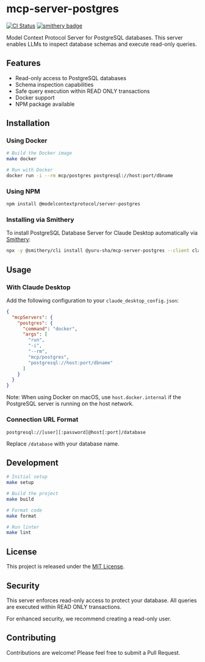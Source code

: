 # mcp-server-postgres
[![CI Status](https://github.com/yuru-sha/mcp-server-postgres/actions/workflows/ci.yml/badge.svg)](https://github.com/yuru-sha/mcp-server-postgres/actions)
[![smithery badge](https://smithery.ai/badge/@yuru-sha/mcp-server-postgres)](https://smithery.ai/server/@yuru-sha/mcp-server-postgres)

Model Context Protocol Server for PostgreSQL databases. This server enables LLMs to inspect database schemas and execute read-only queries.

## Features

- Read-only access to PostgreSQL databases
- Schema inspection capabilities
- Safe query execution within READ ONLY transactions
- Docker support
- NPM package available

## Installation

### Using Docker

```bash
# Build the Docker image
make docker

# Run with Docker
docker run -i --rm mcp/postgres postgresql://host:port/dbname
```

### Using NPM

```bash
npm install @modelcontextprotocol/server-postgres
```

### Installing via Smithery

To install PostgreSQL Database Server for Claude Desktop automatically via [Smithery](https://smithery.ai/server/@yuru-sha/mcp-server-postgres):

```bash
npx -y @smithery/cli install @yuru-sha/mcp-server-postgres --client claude
```

## Usage

### With Claude Desktop

Add the following configuration to your `claude_desktop_config.json`:

```json
{
  "mcpServers": {
    "postgres": {
      "command": "docker",
      "args": [
        "run",
        "-i",
        "--rm",
        "mcp/postgres",
        "postgresql://host:port/dbname"
      ]
    }
  }
}
```

Note: When using Docker on macOS, use `host.docker.internal` if the PostgreSQL server is running on the host network.

### Connection URL Format

```
postgresql://[user][:password]@host[:port]/database
```

Replace `/database` with your database name.

## Development

```bash
# Initial setup
make setup

# Build the project
make build

# Format code
make format

# Run linter
make lint
```

## License

This project is released under the [MIT License](LICENSE).

## Security

This server enforces read-only access to protect your database. All queries are executed within READ ONLY transactions.

For enhanced security, we recommend creating a read-only user.

## Contributing

Contributions are welcome! Please feel free to submit a Pull Request.
